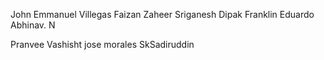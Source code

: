 John Emmanuel Villegas
Faizan Zaheer
Sriganesh
Dipak
Franklin Eduardo
Abhinav. N

Pranvee Vashisht
jose morales
SkSadiruddin

